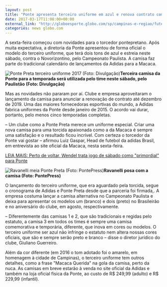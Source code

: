 ```yaml
---
layout: post
title: "Ponte apresenta terceiro uniforme em azul e renova contrato com a Adidas"
date: 2017-03-17T11:08:00+00:00
external_link: "http://globoesporte.globo.com/sp/campinas-e-regiao/futebol/times/ponte-preta/noticia/2017/03/ponte-apresenta-terceira-camisa-com-dois-tons-de-azul-estreia-e-no-sabado.html"
categories: news globo.com
---
```

A sexta-feira começou com novidades para o torcedor pontepretano. Após muita expectativa, a diretoria da Ponte apresentou de forma oficial o modelo do terceiro uniforme, que terá dois tons de azul e estreia neste sábado, contra o Novorizontino, pelo Campeonato Paulista. A camisa faz parte do tradicional calendário de lançamentos da Adidas para a Macaca.

 ![Ponte Preta terceiro uniforme 2017 (Foto: Divulgação)](http://s2.glbimg.com/ZBXW0AOSByN3MpvqdWfaQwwPIVU=/11x0:701x620/690x620/s.glbimg.com/es/ge/f/original/2017/03/17/ponte1.jpg "Ponte Preta terceiro uniforme 2017 (Foto: Divulgação)")**Terceira camisa da Ponte para a temporada&nbsp;será utilizada pelo time neste sábado, pelo Paulistão (Foto: Divulgação)**

Mas as novidades não pararam por aí. Clube e empresa aproveitaram o lançamento da camisa para anunciar a renovação de contrato até dezembro de 2019. Uma das maiores fornecedoras esportivas do mundo, a Adidas fabrica uniformes da Ponte desde janeiro de 2015. O acordo vai durar, portanto, pelo menos cinco temporadas completas.

–&nbsp;Um clube como a Ponte Preta merece um uniforme especial. Criar uma nova camisa para uma torcida apaixonada como a da Macaca é sempre uma satisfação e o resultado ficou incrível. Com certeza o torcedor da Ponte vai gostar&nbsp;– afirmou Luiz Gaspar, Head de futebol da adidas Brasil, em entrevista ao site oficial da Macaca, nesta sexta-feira.

[LEIA MAIS:&nbsp;Perto de voltar, Wendel trata jogo de sábado como "primordial" para Ponte](http://globoesporte.globo.com/sp/campinas-e-regiao/futebol/times/ponte-preta/noticia/2017/03/perto-de-voltar-wendel-trata-jogo-de-sabado-como-primordial-para-ponte.html)

 ![Ravanelli meia Ponte Preta (Foto: PontePress)](http://s2.glbimg.com/I2d_ZlLGMkzwGN-uCST9PwQgVxs=/306x0:714x540/300x397/s.glbimg.com/es/ge/f/original/2017/03/17/ponte2.jpg "Ravanelli meia Ponte Preta (Foto: PontePress)")**Ravanelli posa com a camisa (Foto: PontePress)**

O lançamento do terceiro uniforme, que era aguardado pela torcida, segue o cronograma de Adidas e Ponte Preta desde que a parceria foi firmada,. A empresa costuma lançar a camisa alternativa no Campeonato Paulista e deixa para apresentar os modelos um (branco) e dois (preto) no Brasileirão e no aniversário do clube, em agosto, respectivamente.&nbsp;

– Diferentemente das camisas 1 e 2, que são tradicionais e regidas pelo estatuto, a camisa 3 em todos os times é sempre uma camisa comemorativa e temporária, diferente, que inova em cores ou modelos. O terceiro uniforme ser azul não infringe o estatuto nem altera nossas cores oficiais, que são e sempre serão preto e branco – disse o diretor jurídico do clube, Giuliano Guerreiro.

Além da cor diferente (em 2016 o tom adotado foi o amarelo, em homenagem à cidade de Campinas), o terceiro uniforme tem outros detalhes, como a frase "Macaca Querida" na gola da camisa, perto da nuca. As camisas em breve estarão à venda no site oficial da Adidas e também na loja oficial física da Ponte, ao custo de R$ 249,99 (adulto) e R$ 229,99 (infantil).


